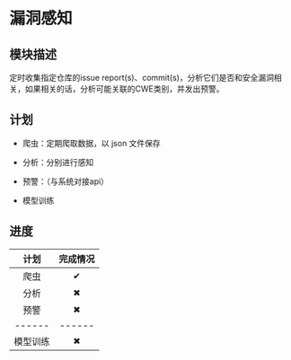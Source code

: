 # 漏洞感知

## 模块描述

定时收集指定仓库的issue report(s)、commit(s)，分析它们是否和安全漏洞相关，如果相关的话，分析可能关联的CWE类别，并发出预警。

## 计划

 - 爬虫：定期爬取数据，以 json 文件保存
 - 分析：分别进行感知
 - 预警：（与系统对接api）

 - 模型训练

## 进度


| 计划 | 完成情况 |
| :------: | :------: |
| 爬虫 | &#x2714; |
| 分析 | &#x2716; |
| 预警 | &#x2716; |
| ------ | ------ |
| 模型训练 | &#x2716; |
